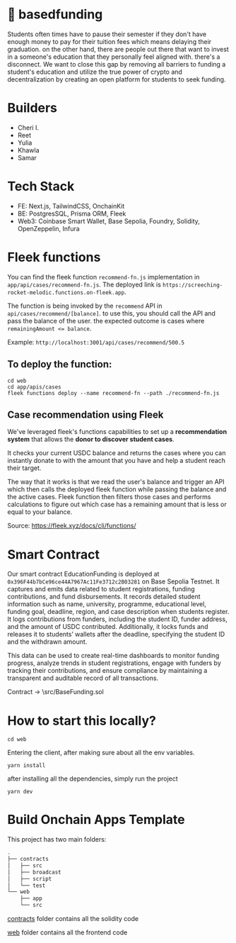 # 🤝 basedfunding

Students often times have to pause their semester if they don't have enough money to pay for their tuition fees which means delaying their graduation. on the other hand, there are people out there that want to invest in a someone's education that they personally feel aligned with. there's a disconnect.
We want to close this gap by removing all barriers to funding a student's education and utilize the true power of crypto and decentralization by creating an open platform for students to seek funding.

# Builders

- Cheri I.
- Reet 
- Yulia 
- Khawla 
- Samar

# Tech Stack

- FE: Next.js, TailwindCSS, OnchainKit </br>
- BE: PostgresSQL, Prisma ORM, Fleek </br>
- Web3: Coinbase Smart Wallet, Base Sepolia, Foundry, Solidity, OpenZeppelin, Infura </br>

# Fleek functions

You can find the fleek function `recommend-fn.js` implementation in `app/api/cases/recommend-fn.js`. The deployed link is `https://screeching-rocket-melodic.functions.on-fleek.app`.

The function is being invoked by the `recommend` API in `api/cases/recommend/[balance]`. to use this, you should call the API and pass the balance of the user. the expected outcome is cases where `remainingAmount <= balance`.

Example:
`http://localhost:3001/api/cases/recommend/500.5`

## To deploy the function:

```
cd web
cd app/apis/cases
fleek functions deploy --name recommend-fn --path ./recommend-fn.js
```

## Case recommendation using Fleek

We've leveraged fleek's functions capabilities to set up a **recommendation system** that allows the **donor to discover student cases**.

It checks your current USDC balance and returns the cases where you can instantly donate to with the amount that you have and help a student reach their target.

The way that it works is that we read the user's balance and trigger an API which then calls the deployed fleek function while passing the balance and the active cases. Fleek function then filters those cases and performs calculations to figure out which case has a remaining amount that is less or equal to your balance.

Source: https://fleek.xyz/docs/cli/functions/

# Smart Contract

Our smart contract EducationFunding is deployed at `0x396F44b7bCe96ce44A7967Ac11Fe3712c2B03281` on Base Sepolia Testnet. It captures and emits data related to student registrations, funding contributions, and fund disbursements. It records detailed student information such as name, university, programme, educational level, funding goal, deadline, region, and case description when students register. It logs contributions from funders, including the student ID, funder address, and the amount of USDC contributed. Additionally, it locks funds and releases it to students’ wallets after the deadline, specifying the student ID and the withdrawn amount.

This data can be used to create real-time dashboards to monitor funding progress, analyze trends in student registrations, engage with funders by tracking their contributions, and ensure compliance by maintaining a transparent and auditable record of all transactions.

Contract -> \src/BaseFunding.sol

# How to start this locally?

```
cd web
```
Entering the client, after making sure about all the env variables.

```
yarn install
```

after installing all the dependencies, simply run the project

```
yarn dev
```

# Build Onchain Apps Template

This project has two main folders:

```bash
.
├── contracts
│   ├── src
│   ├── broadcast
│   ├── script
│   └── test
└── web
    ├── app
    └── src
```

[contracts](/contracts/README.md) folder contains all the solidity code

[web](/web/README.md) folder contains all the frontend code
